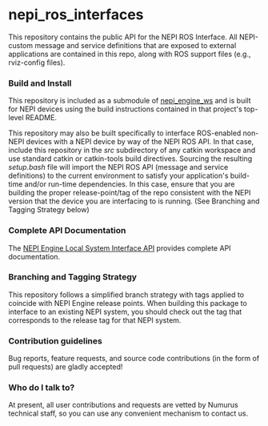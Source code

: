 <!--
Copyright (c) 2024 Numurus, LLC <https://www.numurus.com>.

This file is part of nepi-engine
(see https://github.com/nepi-engine).

License: 3-clause BSD, see https://opensource.org/licenses/BSD-3-Clause
-->
# nepi_ros_interfaces

This repository contains the public API for the NEPI ROS Interface. All NEPI-custom message and service definitions that are exposed to external applications are contained in this repo, along with ROS support files (e.g., rviz-config files).

### Build and Install ###
This repository is included as a submodule of [nepi_engine_ws](https://github.com/nepi-engine/nepi_engine_ws) and is built for NEPI devices using the build instructions contained in that project's top-level README.

This repository may also be built specifically to interface ROS-enabled non-NEPI devices with a NEPI device by way of the NEPI ROS API. In that case, include this repository in the _src_ subdirectory of any catkin workspace and use standard catkin or catkin-tools build directives. Sourcing the resulting _setup.bash_ file will import the NEPI ROS API (message and service definitions) to the current environment to satisfy your application's build-time and/or run-time dependencies. In this case, ensure that you are building the proper release-point/tag of the repo consistent with the NEPI version that the device you are interfacing to is running. (See Branching and Tagging Strategy below)

### Complete API Documentation ###
The [NEPI Engine Local System Interface API](https://nepi.com/documentation/nepi-engine-api-manual/) provides complete API documentation.

### Branching and Tagging Strategy ###
This repository follows a simplified branch strategy with tags applied to coincide with NEPI Engine release points. When building this package to interface to an existing NEPI system, you should check out the tag that corresponds to the release tag for that NEPI system.

### Contribution guidelines ###
Bug reports, feature requests, and source code contributions (in the form of pull requests) are gladly accepted!

### Who do I talk to? ###
At present, all user contributions and requests are vetted by Numurus technical staff, so you can use any convenient mechanism to contact us.

